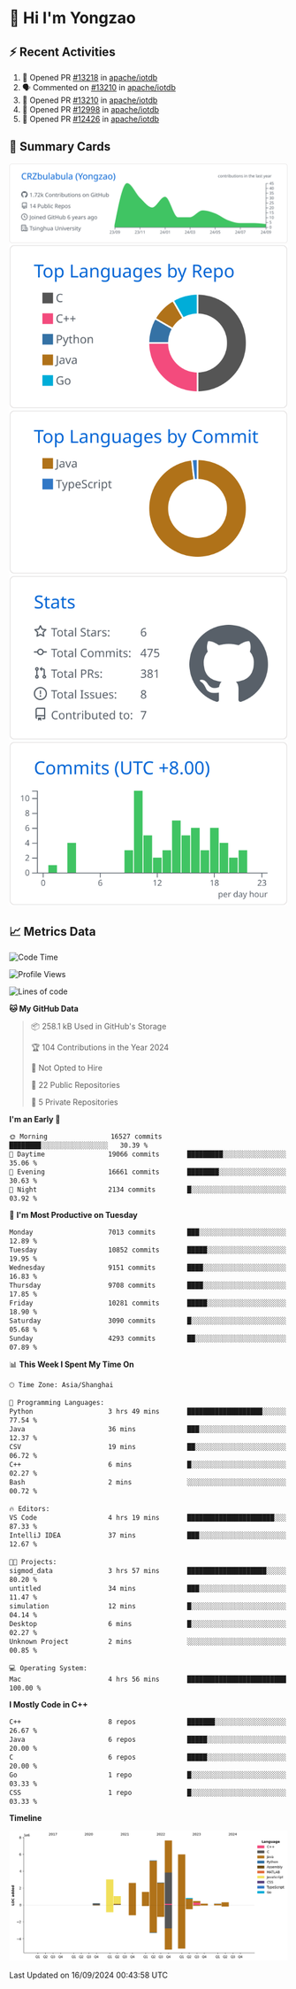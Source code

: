 # 👋 Hi I'm Yongzao

## ⚡ Recent Activities
<!--START_SECTION:activity-->
1. 💪 Opened PR [#13218](https://github.com/apache/iotdb/pull/13218) in [apache/iotdb](https://github.com/apache/iotdb)
2. 🗣 Commented on [#13210](https://github.com/apache/iotdb/pull/13210#issuecomment-2294850976) in [apache/iotdb](https://github.com/apache/iotdb)
3. 💪 Opened PR [#13210](https://github.com/apache/iotdb/pull/13210) in [apache/iotdb](https://github.com/apache/iotdb)
4. 💪 Opened PR [#12998](https://github.com/apache/iotdb/pull/12998) in [apache/iotdb](https://github.com/apache/iotdb)
5. 💪 Opened PR [#12426](https://github.com/apache/iotdb/pull/12426) in [apache/iotdb](https://github.com/apache/iotdb)
<!--END_SECTION:activity-->

## 🎑 Summary Cards

[![](https://raw.githubusercontent.com/CRZbulabula/CRZbulabula/main/profile-summary-card-output/github/0-profile-details.svg)](https://github.com/vn7n24fzkq/github-profile-summary-cards)
[![](https://raw.githubusercontent.com/CRZbulabula/CRZbulabula/main/profile-summary-card-output/github/1-repos-per-language.svg)](https://github.com/vn7n24fzkq/github-profile-summary-cards) [![](https://raw.githubusercontent.com/CRZbulabula/CRZbulabula/main/profile-summary-card-output/github/2-most-commit-language.svg)](https://github.com/vn7n24fzkq/github-profile-summary-cards)
[![](https://raw.githubusercontent.com/CRZbulabula/CRZbulabula/main/profile-summary-card-output/github/3-stats.svg)](https://github.com/vn7n24fzkq/github-profile-summary-cards) [![](https://raw.githubusercontent.com/CRZbulabula/CRZbulabula/main/profile-summary-card-output/github/4-productive-time.svg)](https://github.com/vn7n24fzkq/github-profile-summary-cards)

## 📈 Metrics Data

<!--START_SECTION:waka-->
![Code Time](http://img.shields.io/badge/Code%20Time-683%20hrs%2054%20mins-blue)

![Profile Views](http://img.shields.io/badge/Profile%20Views-24-blue)

![Lines of code](https://img.shields.io/badge/From%20Hello%20World%20I%27ve%20Written-31.7%20million%20lines%20of%20code-blue)

**🐱 My GitHub Data** 

> 📦 258.1 kB Used in GitHub's Storage 
 > 
> 🏆 104 Contributions in the Year 2024
 > 
> 🚫 Not Opted to Hire
 > 
> 📜 22 Public Repositories 
 > 
> 🔑 5 Private Repositories 
 > 
**I'm an Early 🐤** 

```text
🌞 Morning                16527 commits       ████████░░░░░░░░░░░░░░░░░   30.39 % 
🌆 Daytime                19066 commits       █████████░░░░░░░░░░░░░░░░   35.06 % 
🌃 Evening                16661 commits       ████████░░░░░░░░░░░░░░░░░   30.63 % 
🌙 Night                  2134 commits        █░░░░░░░░░░░░░░░░░░░░░░░░   03.92 % 
```
📅 **I'm Most Productive on Tuesday** 

```text
Monday                   7013 commits        ███░░░░░░░░░░░░░░░░░░░░░░   12.89 % 
Tuesday                  10852 commits       █████░░░░░░░░░░░░░░░░░░░░   19.95 % 
Wednesday                9151 commits        ████░░░░░░░░░░░░░░░░░░░░░   16.83 % 
Thursday                 9708 commits        ████░░░░░░░░░░░░░░░░░░░░░   17.85 % 
Friday                   10281 commits       █████░░░░░░░░░░░░░░░░░░░░   18.90 % 
Saturday                 3090 commits        █░░░░░░░░░░░░░░░░░░░░░░░░   05.68 % 
Sunday                   4293 commits        ██░░░░░░░░░░░░░░░░░░░░░░░   07.89 % 
```


📊 **This Week I Spent My Time On** 

```text
🕑︎ Time Zone: Asia/Shanghai

💬 Programming Languages: 
Python                   3 hrs 49 mins       ███████████████████░░░░░░   77.54 % 
Java                     36 mins             ███░░░░░░░░░░░░░░░░░░░░░░   12.37 % 
CSV                      19 mins             ██░░░░░░░░░░░░░░░░░░░░░░░   06.72 % 
C++                      6 mins              █░░░░░░░░░░░░░░░░░░░░░░░░   02.27 % 
Bash                     2 mins              ░░░░░░░░░░░░░░░░░░░░░░░░░   00.72 % 

🔥 Editors: 
VS Code                  4 hrs 19 mins       ██████████████████████░░░   87.33 % 
IntelliJ IDEA            37 mins             ███░░░░░░░░░░░░░░░░░░░░░░   12.67 % 

🐱‍💻 Projects: 
sigmod_data              3 hrs 57 mins       ████████████████████░░░░░   80.20 % 
untitled                 34 mins             ███░░░░░░░░░░░░░░░░░░░░░░   11.47 % 
simulation               12 mins             █░░░░░░░░░░░░░░░░░░░░░░░░   04.14 % 
Desktop                  6 mins              █░░░░░░░░░░░░░░░░░░░░░░░░   02.27 % 
Unknown Project          2 mins              ░░░░░░░░░░░░░░░░░░░░░░░░░   00.85 % 

💻 Operating System: 
Mac                      4 hrs 56 mins       █████████████████████████   100.00 % 
```

**I Mostly Code in C++** 

```text
C++                      8 repos             ███████░░░░░░░░░░░░░░░░░░   26.67 % 
Java                     6 repos             █████░░░░░░░░░░░░░░░░░░░░   20.00 % 
C                        6 repos             █████░░░░░░░░░░░░░░░░░░░░   20.00 % 
Go                       1 repo              █░░░░░░░░░░░░░░░░░░░░░░░░   03.33 % 
CSS                      1 repo              █░░░░░░░░░░░░░░░░░░░░░░░░   03.33 % 
```



**Timeline**

![Lines of Code chart](https://raw.githubusercontent.com/CRZbulabula/CRZbulabula/main/assets/bar_graph.png)


 Last Updated on 16/09/2024 00:43:58 UTC
<!--END_SECTION:waka-->

